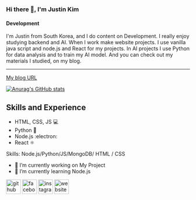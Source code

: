 
### Hi there 👋, I'm Justin Kim
#### Development



I'm Justin from South Korea, and I do content on Development. 
I really enjoy studying backend and AI. When I work make website projects. I use vanilla java script and node.js and React for my projects.
In AI projects I use Python for data analysis and to train my AI model.
And you can check out my materials I studied, on my blog. <hr/>
[My blog URL](https://highschool-ai-scientist.tistory.com/)

[![Anurag's GitHub stats](https://github-readme-stats.vercel.app/api?username=Justion1234)](https://github.com/anuraghazra/github-readme-stats)

## Skills and Experience
* HTML, CSS, JS 	:computer:
* Python 	📱
* Node.js :electron:
* React :atom_symbol:

Skills: Node.js/Python/JS/MongoDB/ HTML / CSS

- 🔭 I’m currently working on My Project 
- 🌱 I’m currently learning Node.js 


[<img src='https://cdn.jsdelivr.net/npm/simple-icons@3.0.1/icons/github.svg' alt='github' height='40'>](https://github.com/Justion1234)  [<img src='https://cdn.jsdelivr.net/npm/simple-icons@3.0.1/icons/facebook.svg' alt='facebook' height='40'>](https://www.facebook.com/김준성)  [<img src='https://cdn.jsdelivr.net/npm/simple-icons@3.0.1/icons/instagram.svg' alt='instagram' height='40'>](https://www.instagram.com/ju._.ns1004/)  [<img src='https://cdn.jsdelivr.net/npm/simple-icons@3.0.1/icons/icloud.svg' alt='website' height='40'>](https://justin1004-portfolio.netlify.app/)  

